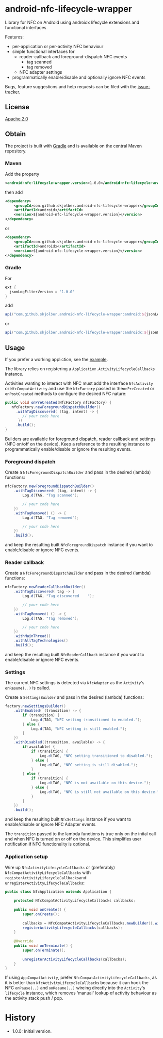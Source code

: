 

# android-nfc-lifecycle-wrapper
Library for NFC on Android using androidx lifecycle extensions and functional interfaces.

Features:

 * per-application or per-activity NFC behaviour
 * simple functional interfaces for 
    * reader-callback and  foreground-dispatch NFC events
      * tag scanned
      * tag removed
    * NFC adapter settings 
 * programmatically enable/disable and optionally ignore NFC events

Bugs, feature suggestions and help requests can be filed with the [issue-tracker].

## License
[Apache 2.0]

## Obtain
The project is built with [Gradle] and is available on the central Maven repository. 

### Maven

Add the property
```xml
<android-nfc-lifecycle-wrapper.version>1.0.0</android-nfc-lifecycle-wrapper>
```

then add

```xml
<dependency>
    <groupId>com.github.skjolber.android-nfc-lifecycle-wrapper</groupId>
    <artifactId>android</artifactId>
    <version>${android-nfc-lifecycle-wrapper.version}</version>
</dependency>
```

or

```xml
<dependency>
    <groupId>com.github.skjolber.android-nfc-lifecycle-wrapper</groupId>
    <artifactId>androidx</artifactId>
    <version>${android-nfc-lifecycle-wrapper.version}</version>
</dependency>
```

### Gradle
For

```groovy
ext {
  jsonLogFilterVersion = '1.0.0'
}
```

add

```groovy
api("com.github.skjolber.android-nfc-lifecycle-wrapper:android:${jsonLogFilterVersion}")
```

or

```groovy
api("com.github.skjolber.android-nfc-lifecycle-wrapper:androidx:${jsonLogFilterVersion}")
```

## Usage
If you prefer a working appliction, see the [example]. 

The library relies on registering a `Application.ActivityLifecycleCallbacks` instance. 

Activities wanting to interact with NFC must add the interface `NfcActivity` or `NfcCompatActivity` and use the `NfcFactory` passed in the`onPreCreated` or `onPostCreated` methods to configure the desired NFC nature:

```java
public void onPreCreated(NfcFactory nfcFactory) {
   nfcFactory.newForegroundDispatchBuilder()
     .withTagDiscovered( (tag, intent) -> {
        // your code here
      })
     .build();
}
```

Builders are available for foreground dispatch, reader callback and settings (NFC on/off on the device). Keep a reference to the resulting instance to programmatically enable/disable or ignore the resulting events.

### Foreground dispatch
Create a `NfcForegroundDispatchBuilder` and pass in the desired (lambda) functions:

```java
nfcFactory.newForegroundDispatchBuilder()
    .withTagDiscovered( (tag, intent) -> {
        Log.d(TAG, "Tag scanned");

        // your code here
    })
    .withTagRemoved( () -> {
        Log.d(TAG, "Tag removed");

        // your code here
    })
    .build();
```

and keep the resulting built `NfcForegroundDispatch` instance if you want to enable/disable or ignore NFC events.

### Reader callback
Create a `NfcForegroundDispatchBuilder` and pass in the desired (lambda) functions:

```java
nfcFactory.newReaderCallbackBuilder()
    .withTagDiscovered( tag -> {
        Log.d(TAG, "Tag discovered    ");

        // your code here
    })
    .withTagRemoved( () -> {
        Log.d(TAG, "Tag removed");

        // your code here
    })
    .withMainThread()
    .withAllTagTechnologies()
    .build();
```

and keep the resulting built `NfcReaderCallback` instance if you want to enable/disable or ignore NFC events.

### Settings
The current NFC settings is detected via `NfcAdapter` as the `Activity`'s `onResume(..)` is called. 

Create a `SettingsBuilder` and pass in the desired (lambda) functions:

```java
factory.newSettingsBuilder()
    .withEnabled( (transition) -> {
        if (transition) {
            Log.d(TAG, "NFC setting transitioned to enabled.");
        } else {
            Log.d(TAG, "NFC setting is still enabled.");
        }
    })
    .withDisabled((transition, available) -> {
        if(available) {
            if (transition) {
                Log.d(TAG, "NFC setting transitioned to disabled.");
            } else {
                Log.d(TAG, "NFC setting is still disabled.");
            }
        } else {
            if (transition) {
                Log.d(TAG, "NFC is not available on this device.");
            } else {
                Log.d(TAG, "NFC is still not available on this device.");
            }
        }
    })
    .build();
```
and keep the resulting built `NfcSettings` instance if you want to enable/disable or ignore NFC Adapter events.

The `transition` passed to the lambda functions is true only on the inital call and when NFC is turned on or off on the device. This simplifies user notification if NFC functionality is optional.

### Application setup
Wire up `NfcActivityLifecycleCallbacks` or (preferably) `NfcCompatActivityLifecycleCallbacks` with `registerActivityLifecycleCallbacks`and `unregisterActivityLifecycleCallbacks`:

```java
public class NfcApplication extends Application {  
  
    protected NfcCompatActivityLifecycleCallbacks callbacks;  
  
    public void onCreate() {  
        super.onCreate();  
  
        callbacks = NfcCompatActivityLifecycleCallbacks.newBuilder().withApplication(this).build();  
        registerActivityLifecycleCallbacks(callbacks);  
    }  
  
    @Override  
    public void onTerminate() {  
        super.onTerminate();  
  
        unregisterActivityLifecycleCallbacks(callbacks);  
    }  
}
```

If using `AppCompatActivity`, prefer `NfcCompatActivityLifecycleCallbacks`, as it is better than `NfcActivityLifecycleCallbacks` because it can hook the NFC `onPause(..)` and `onResume(..)` wireing directly into the `Activity`'s `lifecycle` instance, which removes 'manual' lookup of activity behaviour as the activity stack push / pop.

# History
- 1.0.0: Initial version.

[Apache 2.0]:           https://www.apache.org/licenses/LICENSE-2.0.html
[issue-tracker]:        https://github.com/skjolber/android-nfc-lifecycle-wrapper/issues
[Gradle]:                   https://gradle.org/
[example]:                example
